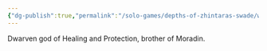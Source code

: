 ```yaml
---
{"dg-publish":true,"permalink":"/solo-games/depths-of-zhintaras-swade/world/religions/tramadir/","noteIcon":""}
---
```


Dwarven god of Healing and Protection, brother of Moradin.